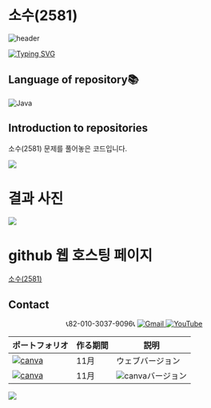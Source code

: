 # 소수(2581)

![header](https://capsule-render.vercel.app/api?type=egg&color=gradient&height=300&section=header&text=welcome%2&fontSize=50&desc=백준%20소수(2581))

[![Typing SVG](https://readme-typing-svg.demolab.com?font=Fira+Code&pause=1000&color=93BDF7&background=203AFF00&random=false&width=435&lines=My+name+is+kimganghyeon)](https://git.io/typing-svg)

## Language of repository📚
![Java](https://img.shields.io/badge/Java-007396?style=flat-square&logo=java&logoColor=white)

## Introduction to repositories 
소수(2581) 문제를 풀어놓은 코드입니다. 
  
   <a href="https://www.acmicpc.net/problem/2581">
      <img src ="https://github.com/do04200611/Baekjoon/assets/74278578/5678fda5-d71b-470b-b45f-80d88e80fe7a">
  </a>

# 결과 사진 <br>
 <a href="https://github.com/do04200611/Baekjoon/blob/main/%EC%95%BD%EC%88%98%2C%20%EB%B0%B0%EC%88%98%EC%99%80%20%EC%86%8C%EC%88%98/%EC%86%8C%EC%88%98(2581)/Main.java">
   <img src ="https://github.com/do04200611/Baekjoon/assets/74278578/268f4a0b-4e64-4572-bf68-0c6ebd9d7d24">
 </a>

# github 웹 호스팅 페이지
<a href="https://do04200611.github.io/Baekjoon/%EC%95%BD%EC%88%98,%20%EB%B0%B0%EC%88%98%EC%99%80%20%EC%86%8C%EC%88%98/%EC%86%8C%EC%88%98(2581)/index.html">소수(2581)</a><br>


## Contact 
<p align="center">
  📞82-010-3037-9096📞
  <a href="mailto:a01030379096@gmail.com">
    <img src="https://img.shields.io/badge/-Gmail-red?style=for-the-badge&logo=Gmail" alt="Gmail">
  </a>
  <a href="https://www.youtube.com/channel/UC484ZJMavtoPOI4ey-HFdCA">
   <img src="https://img.shields.io/badge/-YouTube-red?style=for-the-badge&logo=youtube"  alt="YouTube">
 </a> <br>
 
  | ポートフォリオ           |  作る期間     |            説明  |
  |------------------------|---------------|----------------------------------------------|
  |<a href="https://kimganghyeon.my.canva.site/kimganghyeon"><img src="https://img.shields.io/badge/canva-purple?style=for-the-badge&logo=canva" alt="canva"></a>|11月|ウェブバージョン|
  |<a href="https://www.canva.com/design/DAFzY5opUiA/Ge33dSKE16cErBaDJDp-BA/edit"><img src="https://img.shields.io/badge/canva-purple?style=for-the-badge&logo=canva" alt="canva"></a>|11月|<img src="https://img.shields.io/badge/canva-purple?style=for-the-badge&logo=canva" alt="canva">バージョン|
</p>
<img src="https://capsule-render.vercel.app/api?type=egg&color=gradient&height=100&text=Thank%20you%20for%20watching.&section=footer" />
